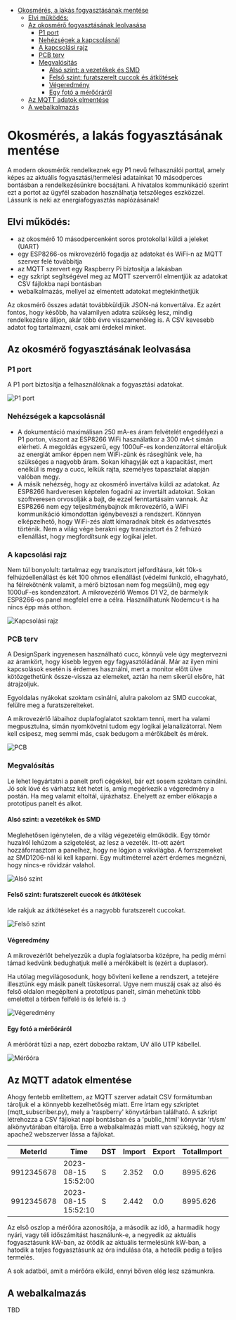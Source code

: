 - [Okosmérés, a lakás fogyasztásának mentése](#okosmérés-a-lakás-fogyasztásának-mentése)
  - [Elvi működés:](#elvi-működés)
  - [Az okosmérő fogyasztásának leolvasása](#az-okosmérő-fogyasztásának-leolvasása)
    - [P1 port](#p1-port)
    - [Nehézségek a kapcsolásnál](#nehézségek-a-kapcsolásnál)
    - [A kapcsolási rajz](#a-kapcsolási-rajz)
    - [PCB terv](#pcb-terv)
    - [Megvalósítás](#megvalósítás)
      - [Alsó szint: a vezetékek és SMD](#alsó-szint-a-vezetékek-és-smd)
      - [Felső szint: furatszerelt cuccok és átkötések](#felső-szint-furatszerelt-cuccok-és-átkötések)
      - [Végeredmény](#végeredmény)
      - [Egy fotó a mérőóráról](#egy-fotó-a-mérőóráról)
  - [Az MQTT adatok elmentése](#az-mqtt-adatok-elmentése)
  - [A webalkalmazás](#a-webalkalmazás)

# Okosmérés, a lakás fogyasztásának mentése
A modern okosmérők rendelkeznek egy P1 nevű felhasználói porttal, amely képes az aktuális fogyasztási/termelési adatainkat 10 másodperces bontásban a rendelkezésünkre bocsájtani. A hivatalos kommunikáció szerint ezt a portot az ügyfél szabadon használhatja tetszőleges eszközzel. Lássunk is neki az energiafogyasztás naplózásának!

## Elvi működés:

* az okosmérő 10 másodpercenként soros protokollal küldi a jeleket (UART)
* egy ESP8266-os mikrovezérlő fogadja az adatokat és WiFi-n az MQTT szerver felé továbbítja
* az MQTT szervert egy Raspberry Pi biztosítja a lakásban
* egy szkript segítségével meg az MQTT szerverről elmentjük az adatokat CSV fájlokba napi bontásban
* webalkalmazás, mellyel az elmentett adatokat megtekinthetjük

Az okosmérő összes adatát továbbküldjük JSON-ná konvertálva. Ez azért fontos, hogy később, ha valamilyen adatra szükség lesz, mindig rendelkezésre álljon, akár több évre visszamenőleg is. A CSV kevesebb adatot fog tartalmazni, csak ami érdekel minket.

## Az okosmérő fogyasztásának leolvasása

### P1 port

 A P1 port biztosítja a felhasználóknak a fogyasztási adatokat.

![P1 port](documentation/p1_port.png)


### Nehézségek a kapcsolásnál

* A dokumentáció maximálisan 250 mA-es áram felvételét engedélyezi a P1 porton, viszont az ESP8266 WiFi használatkor a 300 mA-t simán elérheti. A megoldás egyszerű, egy 1000uF-es kondenzátorral eltároljuk az energiát amikor éppen nem WiFi-zünk és rásegítünk vele, ha szükséges a nagyobb áram. Sokan kihagyják ezt a kapacitást, mert enélkül is megy a cucc, lelkük rajta, személyes tapasztalat alapján valóban megy.
* A másik nehézség, hogy az okosmérő invertálva küldi az adatokat. Az ESP8266 hardveresen képtelen fogadni az invertált adatokat. Sokan szoftveresen orvosolják a bajt, de ezzel fenntartásaim vannak. Az ESP8266 nem egy teljesítménybajnok mikrovezérlő, a WiFi kommunikáció kimondottan igénybeveszi a rendszert. Könnyen elképzelhető, hogy WiFi-zés alatt kimaradnak bitek és adatvesztés történik. Nem a világ vége berakni egy tranzisztort és 2 felhúzó ellenállást, hogy megfordítsunk egy logikai jelet.

### A kapcsolási rajz

Nem túl bonyolult: tartalmaz egy tranzisztort jelfordításra, két 10k-s felhúzóellenállást és két 100 ohmos ellenállást (védelmi funkció, elhagyható, ha félrekötnénk valamit, a mérő biztosan nem fog megsülni), meg egy 1000uF-es kondenzátort. A mikrovezérlő Wemos D1 V2, de bármelyik ESP8266-os panel megfelel erre a célra. Használhatunk Nodemcu-t is ha nincs épp más otthon.

![Kapcsolási rajz](documentation/smartmeter_sch.png)

### PCB terv

A DesignSpark ingyenesen használható cucc, könnyű vele úgy megtervezni az áramkört, hogy kisebb legyen egy fagyasztóládánál. Már az ilyen mini kapcsolások esetén is érdemes használni, mert a monitor előtt ülve kötözgethetünk össze-vissza az elemeket, aztán ha nem sikerül elsőre, hát átrajzoljuk.

Egyoldalas nyákokat szoktam csinálni, alulra pakolom az SMD cuccokat, felülre meg a furatszerelteket.

A mikrovezérlő lábaihoz duplafoglalatot szoktam tenni, mert ha valami megpusztulna, simán nyomkövetni tudom egy logikai jelanalizátorral. Nem kell csipesz, meg semmi más, csak bedugom a mérőkábelt és mérek.

![PCB](documentation/smartmeter_pcb.png)

### Megvalósítás

Le lehet legyártatni a panelt profi cégekkel, bár ezt sosem szoktam csinálni. Jó sok lóvé és várhatsz két hetet is, amíg megérkezik a végeredmény a postán. Ha meg valamit eltoltál, újrázhatsz. Ehelyett az ember előkapja a prototípus panelt és alkot.

#### Alsó szint: a vezetékek és SMD

Meglehetősen igénytelen, de a világ végezetéig elműködik. Egy tömör huzalról lehúzom a szigetelést, az lesz a vezeték. Itt-ott azért hozzáforrasztom a panelhez, hogy ne lógjon a vakvilágba. A forrszemeket az SMD1206-nál ki kell kaparni. Egy multiméterrel azért érdemes megnézni, hogy nincs-e rövidzár valahol.

![Alsó szint](documentation/prototype3.png)

#### Felső szint: furatszerelt cuccok és átkötések

Ide rakjuk az átkötéseket és a nagyobb furatszerelt cuccokat.

![Felső szint](documentation/prototype2.png)

#### Végeredmény

A mikrovezérlőt behelyezzük a dupla foglalatsorba középre, ha pedig mérni támad kedvünk bedughatjuk mellé a mérőkábelt is (ezért a duplasor).

Ha utólag megvilágosodunk, hogy bővíteni kellene a rendszert, a tetejére illesztünk egy másik panelt tüskesorral. Ugye nem muszáj csak az alsó és felső oldalon megépíteni a prototípus panelt, simán mehetünk több emelettel a térben felfelé is és lefelé is. :)

![Végeredmény](documentation/prototype1.png)

#### Egy fotó a mérőóráról

A mérőórát tűzi a nap, ezért dobozba raktam, UV álló UTP kábellel.

![Mérőóra](documentation/meter.jpg)

## Az MQTT adatok elmentése

Ahogy fentebb említettem, az MQTT szerver adatait CSV formátumban tároljuk el a könnyebb kezelhetőség miatt. Erre írtam egy szkriptet (mqtt_subscriber.py), mely a 'raspberry' könyvtárban található. A szkript létrehozza a CSV fájlokat napi bontásban és a 'public_html' könyvtár 'rt/sm' alkönyvtárában eltárolja. Erre a webalkalmazás miatt van szükség, hogy az apache2 webszerver lássa a fájlokat.


| MeterId  |        Time       |DST|Import|Export|TotalImport|TotalExport|
|----------|-------------------|---|------|------|-----------|-----------|
|9912345678|2023-08-15 15:52:00| S | 2.352| 0.0  | 8995.626  | 1590.321  |
|9912345678|2023-08-15 15:52:10| S | 2.442| 0.0  | 8995.626  | 1590.327  |

Az első oszlop a mérőóra azonosítója, a második az idő, a harmadik hogy nyári, vagy téli időszámítást használunk-e, a negyedik az aktuális fogyasztásunk kW-ban, az ötödik az aktuális termelésünk kW-ban, a hatodik a teljes fogyasztásunk az óra indulása óta, a hetedik pedig a teljes termelés.

A sok adatból, amit a mérőóra elküld, ennyi bőven elég lesz számunkra.

## A webalkalmazás

TBD
